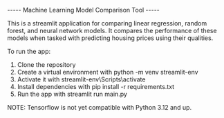 ----- Machine Learning Model Comparison Tool -----

This is a streamlit application for comparing linear regression, random forest, and neural network models. 
It compares the performance of these models when tasked with predicting housing prices using their qualities.

To run the app:
1. Clone the repository
2. Create a virtual environment with python -m venv streamlit-env
3. Activate it with streamlit-env\Scripts\activate
4. Install dependencies with pip install -r requirements.txt
5. Run the app with streamlit run main.py


NOTE: Tensorflow is not yet compatible with Python 3.12 and up. 
